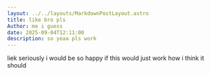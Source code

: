 ```yaml
---
layout: ../../layouts/MarkdownPostLayout.astro
title: like bro pls
Author: me i guess
date: 2025-09-04T12:11:00
description: so yeaa pls work
---
```

liek seriously i would be so happy if this would just work how i think it should
